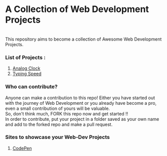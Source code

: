 # A Collection of Web Development Projects
<br>
This repository aims to become a collection of Awesome Web Development Projects.<br>

### List of Projects :
1. [Analog Clock](Analog%20Clock/) 
2. [Typing Speed](Typing%20Test/)

### Who can contribute? <br>
Anyone can make a contribution to this repo! Either you have started out with the journey of Web Development or you already have become a pro, even a small contribution of yours will be valuable.<br> So, don't think much, FORK this repo now and get started !!<br>
In order to contribute, put your project in a folder saved as your own name and add to the forked repo and make a pull request.<br>

### Sites to showcase your Web-Dev Projects<br>
1. [CodePen](https://codepen.io/your-work)



